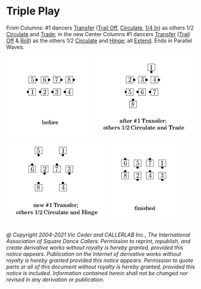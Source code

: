 
# Triple Play

From Columns: #1 dancers [Transfer](../a1/transfer_the_column.md)
([Trail Off](../a2/trail_off.md),
[Circulate](../b1/circulate.md),
[1/4 In](../a1/quarter_in.md)) as others
1/2 [Circulate](../b1/circulate.md) and
[Trade](../b2/trade.md); in the new Center Columns #1
dancers [Transfer](../a2/box_transfer.md)
([Trail Off](../a2/trail_off.md) &
[Roll](../plus/anything_and_roll.md)) as the others 1/2
[Circulate](../b1/circulate.md) and
[Hinge](../ms/hinge.md);
all [Extend](../b2/extend.md).
Ends in Parallel Waves.


![alt](triple_play-1.png)
![alt](triple_play-2.png)
![alt](triple_play-3.png)
![alt](triple_play-4.png)
###### @ Copyright 2004-2021 Vic Ceder and CALLERLAB Inc., The International Association of Square Dance Callers. Permission to reprint, republish, and create derivative works without royalty is hereby granted, provided this notice appears. Publication on the Internet of derivative works without royalty is hereby granted provided this notice appears. Permission to quote parts or all of this document without royalty is hereby granted, provided this notice is included. Information contained herein shall not be changed nor revised in any derivation or publication.
